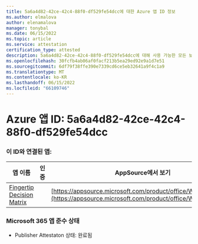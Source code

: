 ```yaml
---
title: 5a6a4d82-42ce-42c4-88f0-df529fe54dcc에 대한 Azure 앱 ID 정보
ms.author: elmalova
author: elenamalova
manager: tonybal
ms.date: 06/15/2022
ms.topic: article
ms.service: attestation
certification_type: attested
description: 5a6a4d82-42ce-42c4-88f0-df529fe54dcc에 대해 사용 가능한 모든 보안 및 규정 준수 정보입니다.
ms.openlocfilehash: 30fcfb4ab06af0facf213b5ea29ed92e9a1d7e51
ms.sourcegitcommit: 6df79f38ffe390e7339cd6ce5eb32641a9f4c1a9
ms.translationtype: MT
ms.contentlocale: ko-KR
ms.lasthandoff: 06/15/2022
ms.locfileid: "66109746"
---
```

# <a name="azure-app-id-5a6a4d82-42ce-42c4-88f0-df529fe54dcc"></a>Azure 앱 ID: 5a6a4d82-42ce-42c4-88f0-df529fe54dcc


### <a name="apps-associated-with-this-id"></a>이 ID와 연결된 앱:
| **앱 이름** | **인증** | **AppSource에서 보기** |
|--------------|---------------|-----------------------|
| [Fingertip Decision Matrix](../forward/WA200004070.md) |  | [https://appsource.microsoft.com/product/office/WA200004070](https://appsource.microsoft.com/product/office/WA200004070) |

### <a name="microsoft-365-app-compliance-status"></a>Microsoft 365 앱 준수 상태
- Publisher Attestaton 상태: 완료됨
